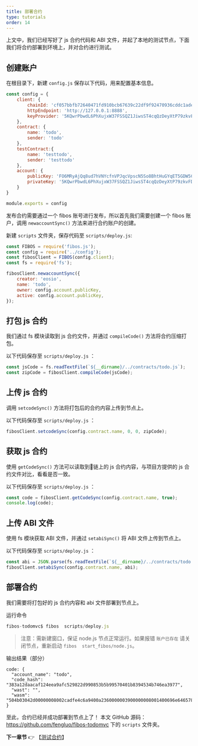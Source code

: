 ```yaml
---
title: 部署合约
type: tutorials
order: 14
---
```


上文中，我们已经写好了 js 合约代码和 ABI 文件，并起了本地的测试节点，下面我们将合约部署到环境上，并对合约进行测试。

## 创建账户

在根目录下，新建 `config.js` 保存以下代码，用来配置基本信息。

```javascript
const config = {
    client: {
        chainId: 'cf057bbfb72640471fd910bcb67639c22df9f92470936cddc1ade0e2f2e7dc4f',
        httpEndpoint: 'http://127.0.0.1:8888',
        keyProvider: '5KQwrPbwdL6PhXujxW37FSSQZ1JiwsST4cqQzDeyXtP79zkvFD3'
    },
    contract: {
        name: 'todo',
        sender: 'todo'
    },
    testContract:{
        name: 'testtodo',
        sender: 'testtodo'
    },
    account: {
        publicKey: 'FO6MRyAjQq8ud7hVNYcfnVPJqcVpscN5So8BhtHuGYqET5GDW5CV',
        privateKey: '5KQwrPbwdL6PhXujxW37FSSQZ1JiwsST4cqQzDeyXtP79zkvFD3'
    }
}

module.exports = config
```

发布合约需要通过一个 fibos 账号进行发布，所以首先我们需要创建一个 fibos 账户，调用 `newaccountSync()` 方法来进行合约账户的创建。

新建 `scripts` 文件夹，保存代码至 `scripts/deploy.js`:

```js
const FIBOS = require('fibos.js');
const config = require('../config');
const fibosClient = FIBOS(config.client);
const fs = require('fs');

fibosClient.newaccountSync({
    creator: 'eosio',
    name: 'todo',
    owner: config.account.publicKey,
    active: config.account.publicKey,
});
```

## 打包 js 合约

我们通过 fs 模块读取到 js 合约文件，并通过 `compileCode()` 方法将合约压缩打包。

以下代码保存至 `scripts/deploy.js` ：

```js
const jsCode = fs.readTextFile(`${__dirname}/../contracts/todo.js`);
const zipCode = fibosClient.compileCode(jsCode);
```

## 上传 js 合约

调用 `setcodeSync()` 方法将打包后的合约内容上传到节点上。

以下代码保存至 `scripts/deploy.js` ：

```js
fibosClient.setcodeSync(config.contract.name, 0, 0, zipCode);
```

## 获取 js 合约

使用 `getCodeSync()` 方法可以读取到链上的 js 合约内容，与项目方提供的 js 合约文件对比，看看是否一致。

以下代码保存至 `scripts/deploy.js` ：

```js
const code = fibosClient.getCodeSync(config.contract.name, true);
console.log(code);
```

## 上传 ABI 文件

使用 fs 模块获取 ABI 文件，并通过 `setabiSync()` 将 ABI 文件上传到节点上。

以下代码保存至 `scripts/deploy.js` ：

```js
const abi = JSON.parse(fs.readTextFile(`${__dirname}/../contracts/todo.js`));
fibosClient.setabiSync(config.contract.name, abi);
```
## 部署合约

我们需要将打包好的 js 合约内容和 abi 文件部署到节点上。

运行命令

```javascript
fibos-todomvc$ fibos  scripts/deploy.js
```
>注意：需新建窗口，保证 node.js 节点正常运行。如果报错 `账户已存在` 请关闭节点，重新启动 `fibos  start_fibos/node.js`。

输出结果（部分）

```
code: {
  "account_name": "todo",
  "code_hash": "383a12daacaf124eea9afc529822d990853b5b99570401b8394534b746ea3977",
  "wast": "",
  "wasm": "504b03042d00000008002cadfe4c6a9400a2360000003900000008001400696e6465782e6a7301001000000000000000000000000000000000004bad28c82f2a29d6cbc854b055282d4e2d52b0b55348cecf2bcecf49d54b2d2aca2fd250cfcc0389941425269758a9eb8055695a0300504b010200001400000008002cadfe4c6a9400a23600000039000000080000000000000001000000000000000000696e6465782e6a73504b0506000000000100010036000000700000000000"
}

```

至此，合约已经并成功部署到节点上了！
本文 GitHub 源码：<https://github.com/fengluo/fibos-todomvc> 下的 `scripts` 文件夹。

**下一章节**
👉 【[测试合约](tutorials-testcase.html)】

